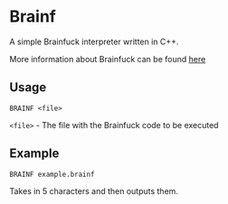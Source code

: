 # Brainf
A simple Brainfuck interpreter written in C++.

More information about Brainfuck can be found [here](http://wikipedia.org/wiki/Brainfuck)

## Usage
`BRAINF <file>`

`<file>` - The file with the Brainfuck code to be executed

## Example
`BRAINF example.brainf`

Takes in 5 characters and then outputs them.
